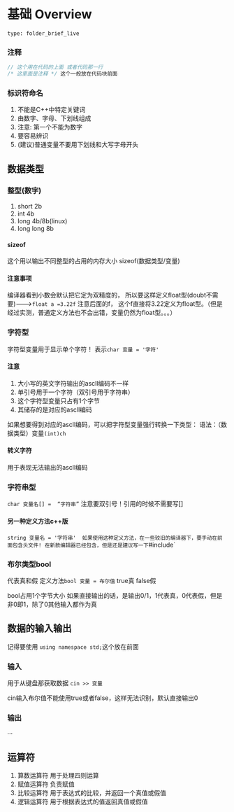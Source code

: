# 基础 Overview
 
```ccard
type: folder_brief_live
```
 
### 注释

```c++
// 这个用在代码的上面 或者代码那一行
/* 这里面是注释 */ 这个一般放在代码块前面
```

### 标识符命名

1. 不能是C++中特定关键词
2. 由数字、字母、下划线组成
3. 注意: 第一个不能为数字
4. 要容易辨识
5. (建议)普通变量不要用下划线和大写字母开头

## 数据类型

### 整型(数字)
1. short 2b
2. int 4b
3. long 4b/8b(linux)
4. long long 8b
#### sizeof
这个用以输出不同整型的占用的内存大小
sizeof(数据类型/变量)
#### 注意事项
编译器看到小数会默认把它定为双精度的，
所以要这样定义float型(doubt不需要)--->```float a =3.22f```
	注意后面的f， 这个f直接将3.22定义为float型。（但是经过实测，普通定义方法也不会出错，变量仍然为float型。。。）

### 字符型
字符型变量用于显示单个字符！
表示``char 变量 = '字符'``
#### 注意
1. 大小写的英文字符输出的ascll编码不一样
2. 单引号用于一个字符（双引号用于字符串）
3. 这个字符型变量只占有1个字节
4. 其储存的是对应的ascll编码

如果想要得到对应的ascll编码，可以把字符型变量强行转换一下类型：
​	语法：（数据类型）变量```(int)ch```
#### 转义字符
用于表现无法输出的ascll编码

### 字符串型
```char 变量名[] =  “字符串”```
注意要双引号！引用的时候不需要写[]
#### 另一种定义方法c++版
`string 变量名 = '字符串' 
	如果使用这种定义方法，在一些较旧的编译器下，要手动在前面包含头文件!
	在新款编辑器已经包含，但是还是建议写一下`#include<string>`

### 布尔类型bool
代表真和假
定义方法`bool 变量 = 布尔值`
true真
false假

bool占用1个字节大小
如果直接输出的话，是输出0/1，1代表真，0代表假，但是非0即1，除了0其他输入都作为真

## 数据的输入输出

记得要使用
```using namespace std;```这个放在前面

### 输入
用于从键盘那获取数据
```cin >> 变量```

cin输入布尔值不能使用true或者false，这样无法识别，默认直接输出0
### 输出
···
## 运算符
1. 算数运算符 用于处理四则运算
2. 赋值运算符 负责赋值
3. 比较运算符 用于表达式的比较，并返回一个真值或假值
4. 逻辑运算符 用于根据表达式的值返回真值或假值